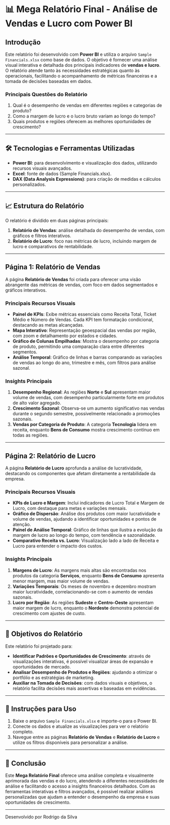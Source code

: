 # 📊 Mega Relatório Final - Análise de Vendas e Lucro com Power BI

## Introdução

Este relatório foi desenvolvido com **Power BI** e utiliza o arquivo `Sample Financials.xlsx` como base de dados. O objetivo é fornecer uma análise visual interativa e detalhada dos principais indicadores de **vendas e lucro**. O relatório atende tanto às necessidades estratégicas quanto às operacionais, facilitando o acompanhamento de métricas financeiras e a tomada de decisões baseadas em dados.

### Principais Questões do Relatório

1. Qual é o desempenho de vendas em diferentes regiões e categorias de produto?
2. Como a margem de lucro e o lucro bruto variam ao longo do tempo?
3. Quais produtos e regiões oferecem as melhores oportunidades de crescimento?

---

## 🛠️ Tecnologias e Ferramentas Utilizadas

- **Power BI**: para desenvolvimento e visualização dos dados, utilizando recursos visuais avançados.
- **Excel**: fonte de dados (Sample Financials.xlsx).
- **DAX (Data Analysis Expressions)**: para criação de medidas e cálculos personalizados.

---

## 📈 Estrutura do Relatório

O relatório é dividido em duas páginas principais:

1. **Relatório de Vendas**: análise detalhada do desempenho de vendas, com gráficos e filtros interativos.
2. **Relatório de Lucro**: foco nas métricas de lucro, incluindo margem de lucro e comparativos de rentabilidade.

---

## Página 1: Relatório de Vendas

A página **Relatório de Vendas** foi criada para oferecer uma visão abrangente das métricas de vendas, com foco em dados segmentados e gráficos interativos.

### Principais Recursos Visuais

- **Painel de KPIs**: Exibe métricas essenciais como Receita Total, Ticket Médio e Número de Vendas. Cada KPI tem formatação condicional, destacando as metas alcançadas.
- **Mapa Interativo**: Representação geoespacial das vendas por região, com zoom e detalhamento por estados e cidades.
- **Gráfico de Colunas Empilhadas**: Mostra o desempenho por categoria de produto, permitindo uma comparação clara entre diferentes segmentos.
- **Análise Temporal**: Gráfico de linhas e barras comparando as variações de vendas ao longo do ano, trimestre e mês, com filtros para análise sazonal.

### Insights Principais

1. **Desempenho Regional**: As regiões **Norte** e **Sul** apresentam maior volume de vendas, com desempenho particularmente forte em produtos de alto valor agregado.
2. **Crescimento Sazonal**: Observa-se um aumento significativo nas vendas durante o segundo semestre, possivelmente relacionado a promoções sazonais.
3. **Vendas por Categoria de Produto**: A categoria **Tecnologia** lidera em receita, enquanto **Bens de Consumo** mostra crescimento contínuo em todas as regiões.

---

## Página 2: Relatório de Lucro

A página **Relatório de Lucro** aprofunda a análise de lucratividade, destacando os componentes que afetam diretamente a rentabilidade da empresa.

### Principais Recursos Visuais

- **KPIs de Lucro e Margem**: Inclui indicadores de Lucro Total e Margem de Lucro, com destaque para metas e variações mensais.
- **Gráfico de Dispersão**: Análise dos produtos com maior lucratividade e volume de vendas, ajudando a identificar oportunidades e pontos de atenção.
- **Painel de Análise Temporal**: Gráfico de linhas que ilustra a evolução da margem de lucro ao longo do tempo, com tendência e sazonalidade.
- **Comparativo Receita vs. Lucro**: Visualização lado a lado de Receita e Lucro para entender o impacto dos custos.

### Insights Principais

1. **Margens de Lucro**: As margens mais altas são encontradas nos produtos da categoria **Serviços**, enquanto **Bens de Consumo** apresenta menor margem, mas maior volume de vendas.
2. **Variações Temporais**: Os meses de novembro e dezembro mostram maior lucratividade, correlacionando-se com o aumento de vendas sazonais.
3. **Lucro por Região**: As regiões **Sudeste** e **Centro-Oeste** apresentam maior margem de lucro, enquanto o **Nordeste** demonstra potencial de crescimento com ajustes de custo.

---

## 🎯 Objetivos do Relatório

Este relatório foi projetado para:

- **Identificar Padrões e Oportunidades de Crescimento**: através de visualizações interativas, é possível visualizar áreas de expansão e oportunidades de mercado.
- **Analisar Desempenho de Produtos e Regiões**: ajudando a otimizar o portfólio e as estratégias de marketing.
- **Auxiliar na Tomada de Decisões**: com dados visuais e objetivos, o relatório facilita decisões mais assertivas e baseadas em evidências.

---

## 📌 Instruções para Uso

1. Baixe o arquivo `Sample Financials.xlsx` e importe-o para o Power BI.
2. Conecte os dados e atualize as visualizações para ver o relatório completo.
3. Navegue entre as páginas **Relatório de Vendas** e **Relatório de Lucro** e utilize os filtros disponíveis para personalizar a análise.

---

## 📜 Conclusão

Este **Mega Relatório Final** oferece uma análise completa e visualmente aprimorada das vendas e do lucro, atendendo a diferentes necessidades de análise e facilitando o acesso a insights financeiros detalhados. Com as ferramentas interativas e filtros avançados, é possível realizar análises personalizadas que ajudam a entender o desempenho da empresa e suas oportunidades de crescimento.

---

Desenvolvido por Rodrigo da Silva

